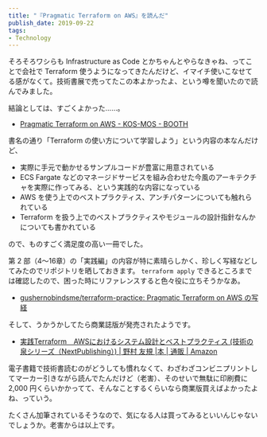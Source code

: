 ```yaml
---
title: "『Pragmatic Terraform on AWS』を読んだ"
publish_date: 2019-09-22
tags:
- Technology
---
```


そろそろワシらも Infrastructure as Code とかちゃんとやらなきゃね、ってことで会社で Terraform 使うようになってきたんだけど、イマイチ使いこなせてる感がなくて。技術書展で売ってたこの本よかったよ、という噂を聞いたので読んでみました。

結論としては、すごくよかった……。

- [Pragmatic Terraform on AWS - KOS-MOS - BOOTH](https://booth.pm/ja/items/1318735)

書名の通り「Terraform の使い方について学習しよう」という内容の本なんだけど、

- 実際に手元で動かせるサンプルコードが豊富に用意されている
- ECS Fargate などのマネージドサービスを組み合わせた今風のアーキテクチャを実際に作ってみる、という実践的な内容になっている
- AWS を使う上でのベストプラクティス、アンチパターンについても触れられている
- Terraform を扱う上でのベストプラクティスやモジュールの設計指針なんかについても書かれている

ので、ものすごく満足度の高い一冊でした。

第 2 部（4〜16章）の「実践編」の内容が特に素晴らしかく、珍しく写経などしてみたのでリポジトリを晒しておきます。 `terraform apply` できるところまでは確認したので、困った時にリファレンスすると色々役に立ちそうかなあ。

- [gushernobindsme/terraform-practice: Pragmatic Terraform on AWS の写経](https://github.com/gushernobindsme/terraform-practice/tree/master)

そして、うかうかしてたら商業誌版が発売されたようです。

- [実践Terraform　AWSにおけるシステム設計とベストプラクティス (技術の泉シリーズ（NextPublishing）) | 野村 友規 |本 | 通販 | Amazon](https://www.amazon.co.jp/dp/4844378139/)

電子書籍で技術書読むのがどうしても慣れなくて、わざわざコンビニプリントしてマーカー引きながら読んでたんだけど（老害）、そのせいで無駄に印刷費に 2,000 円くらいかかってて、そんなことするくらいなら商業版買えばよかったよね、っていう。

たくさん加筆されているそうなので、気になる人は買ってみるといいんじゃないでしょうか。老害からは以上です。